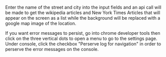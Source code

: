 Enter the name of the street and city into the input fields and an api call will be made to get the wikipedia articles and New York Times Articles that will appear on the screen as a list while the background will be replaced with a google map image of the location.

If you want error messages to persist, go into chrome developer tools then click on the three vertical dots to open a menu to go to the settings page. Under console, click the checkbox "Perserve log for navigation" in order to perserve the error messages on the console.
